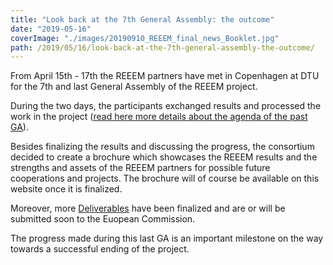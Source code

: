 ```yaml
---
title: "Look back at the 7th General Assembly: the outcome"
date: "2019-05-16"
coverImage: "./images/20190910_REEEM_final_news_Booklet.jpg"
path: /2019/05/16/look-back-at-the-7th-general-assembly-the-outcome/
---
```


From April 15th - 17th the REEEM partners have met in Copenhagen at DTU for the 7th and last General Assembly of the REEEM project.

During the two days, the participants exchanged results and processed the work in the project ([read here more details about the agenda of the past GA](https://www.reeem.org/index.php/2019/04/16/last-reeem-general-assembly-has-started/)).

Besides finalizing the results and discussing the progress, the consortium decided to create a brochure which showcases the REEEM results and the strengths and assets of the REEEM partners for possible future cooperations and projects. The brochure will of course be available on this website once it is finalized.

Moreover, more [Deliverables](https://www.reeem.org/index.php/deliverables-by-theme/) have been finalized and are or will be submitted soon to the Euopean Commission.

The progress made during this last GA is an important milestone on the way towards a successful ending of the project.
